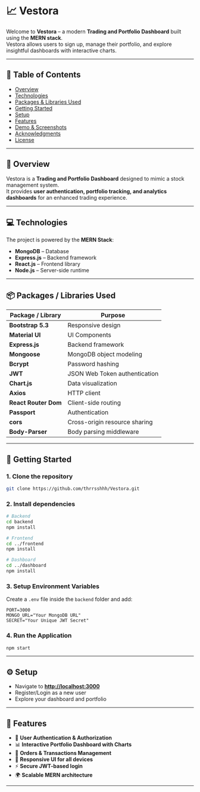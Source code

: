 # 📈 Vestora

Welcome to **Vestora** – a modern **Trading and Portfolio Dashboard** built using the **MERN stack**.  
Vestora allows users to sign up, manage their portfolio, and explore insightful dashboards with interactive charts.  

---

## 📑 Table of Contents
- [Overview](#-overview)
- [Technologies](#-technologies)
- [Packages & Libraries Used](#-packages--libraries-used)
- [Getting Started](#-getting-started)
- [Setup](#-setup)
- [Features](#-features)
- [Demo & Screenshots](#-demo--screenshots)
- [Acknowledgments](#-acknowledgments)
- [License](#-license)

---

## 🌟 Overview
Vestora is a **Trading and Portfolio Dashboard** designed to mimic a stock management system.  
It provides **user authentication, portfolio tracking, and analytics dashboards** for an enhanced trading experience.  

---

## 💻 Technologies
The project is powered by the **MERN Stack**:  
- **MongoDB** – Database  
- **Express.js** – Backend framework  
- **React.js** – Frontend library  
- **Node.js** – Server-side runtime  

---

## 📦 Packages / Libraries Used

| Package / Library   | Purpose |
|---------------------|---------|
| **Bootstrap 5.3**   | Responsive design |
| **Material UI**     | UI Components |
| **Express.js**      | Backend framework |
| **Mongoose**        | MongoDB object modeling |
| **Bcrypt**          | Password hashing |
| **JWT**             | JSON Web Token authentication |
| **Chart.js**        | Data visualization |
| **Axios**           | HTTP client |
| **React Router Dom**| Client-side routing |
| **Passport**        | Authentication |
| **cors**            | Cross-origin resource sharing |
| **Body-Parser**     | Body parsing middleware |

---

## 🚀 Getting Started

### 1. Clone the repository
```bash
git clone https://github.com/thrrsshhh/Vestora.git
````

### 2. Install dependencies

```bash
# Backend
cd backend
npm install

# Frontend
cd ../frontend
npm install

# Dashboard
cd ../dashboard
npm install
```

### 3. Setup Environment Variables

Create a `.env` file inside the `backend` folder and add:

```
PORT=3000
MONGO_URL="Your MongoDB URL"
SECRET="Your Unique JWT Secret"
```

### 4. Run the Application

```bash
npm start
```

---

## ⚙️ Setup

* Navigate to **[http://localhost:3000](http://localhost:3000)**
* Register/Login as a new user
* Explore your dashboard and portfolio

---

## 🎯 Features

* 🔐 **User Authentication & Authorization**
* 📊 **Interactive Portfolio Dashboard with Charts**
* 📝 **Orders & Transactions Management**
* 📱 **Responsive UI for all devices**
* ⚡ **Secure JWT-based login**
* 🌍 **Scalable MERN architecture**

---



